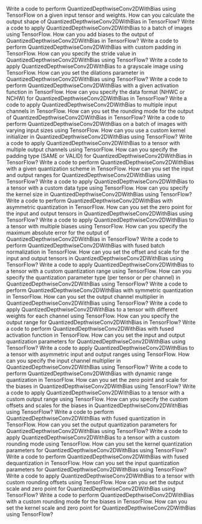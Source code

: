 Write a code to perform QuantizedDepthwiseConv2DWithBias using TensorFlow on a given input tensor and weights.
How can you calculate the output shape of QuantizedDepthwiseConv2DWithBias in TensorFlow?
Write a code to apply QuantizedDepthwiseConv2DWithBias to a batch of images using TensorFlow.
How can you add biases to the output of QuantizedDepthwiseConv2DWithBias in TensorFlow?
Write a code to perform QuantizedDepthwiseConv2DWithBias with custom padding in TensorFlow.
How can you specify the stride value in QuantizedDepthwiseConv2DWithBias using TensorFlow?
Write a code to apply QuantizedDepthwiseConv2DWithBias to a grayscale image using TensorFlow.
How can you set the dilations parameter in QuantizedDepthwiseConv2DWithBias using TensorFlow?
Write a code to perform QuantizedDepthwiseConv2DWithBias with a given activation function in TensorFlow.
How can you specify the data format (NHWC or NCHW) for QuantizedDepthwiseConv2DWithBias in TensorFlow?
Write a code to apply QuantizedDepthwiseConv2DWithBias to multiple input channels in TensorFlow.
How can you set the rounding mode for the output of QuantizedDepthwiseConv2DWithBias in TensorFlow?
Write a code to perform QuantizedDepthwiseConv2DWithBias on a batch of images with varying input sizes using TensorFlow.
How can you use a custom kernel initializer in QuantizedDepthwiseConv2DWithBias using TensorFlow?
Write a code to apply QuantizedDepthwiseConv2DWithBias to a tensor with multiple output channels using TensorFlow.
How can you specify the padding type (SAME or VALID) for QuantizedDepthwiseConv2DWithBias in TensorFlow?
Write a code to perform QuantizedDepthwiseConv2DWithBias with a given quantization scheme in TensorFlow.
How can you set the input and output ranges for QuantizedDepthwiseConv2DWithBias using TensorFlow?
Write a code to apply QuantizedDepthwiseConv2DWithBias to a tensor with a custom data type using TensorFlow.
How can you specify the kernel size in QuantizedDepthwiseConv2DWithBias using TensorFlow?
Write a code to perform QuantizedDepthwiseConv2DWithBias with asymmetric quantization in TensorFlow.
How can you set the zero point for the input and output tensors in QuantizedDepthwiseConv2DWithBias using TensorFlow?
Write a code to apply QuantizedDepthwiseConv2DWithBias to a tensor with multiple biases using TensorFlow.
How can you specify the maximum absolute error for the output of QuantizedDepthwiseConv2DWithBias in TensorFlow?
Write a code to perform QuantizedDepthwiseConv2DWithBias with fused batch normalization in TensorFlow.
How can you set the offset and scale for the input and output tensors in QuantizedDepthwiseConv2DWithBias using TensorFlow?
Write a code to apply QuantizedDepthwiseConv2DWithBias to a tensor with a custom quantization range using TensorFlow.
How can you specify the quantization parameter type (per tensor or per channel) in QuantizedDepthwiseConv2DWithBias using TensorFlow?
Write a code to perform QuantizedDepthwiseConv2DWithBias with symmetric quantization in TensorFlow.
How can you set the output channel multiplier in QuantizedDepthwiseConv2DWithBias using TensorFlow?
Write a code to apply QuantizedDepthwiseConv2DWithBias to a tensor with different weights for each channel using TensorFlow.
How can you specify the output range for QuantizedDepthwiseConv2DWithBias in TensorFlow?
Write a code to perform QuantizedDepthwiseConv2DWithBias with fused activation function in TensorFlow.
How can you set the input and output quantization parameters for QuantizedDepthwiseConv2DWithBias using TensorFlow?
Write a code to apply QuantizedDepthwiseConv2DWithBias to a tensor with asymmetric input and output ranges using TensorFlow.
How can you specify the input channel multiplier in QuantizedDepthwiseConv2DWithBias using TensorFlow?
Write a code to perform QuantizedDepthwiseConv2DWithBias with dynamic range quantization in TensorFlow.
How can you set the zero point and scale for the biases in QuantizedDepthwiseConv2DWithBias using TensorFlow?
Write a code to apply QuantizedDepthwiseConv2DWithBias to a tensor with a custom output range using TensorFlow.
How can you specify the custom offsets and scales for the biases in QuantizedDepthwiseConv2DWithBias using TensorFlow?
Write a code to perform QuantizedDepthwiseConv2DWithBias with fused quantization in TensorFlow.
How can you set the output quantization parameters for QuantizedDepthwiseConv2DWithBias using TensorFlow?
Write a code to apply QuantizedDepthwiseConv2DWithBias to a tensor with a custom rounding mode using TensorFlow.
How can you set the kernel quantization parameters for QuantizedDepthwiseConv2DWithBias using TensorFlow?
Write a code to perform QuantizedDepthwiseConv2DWithBias with fused dequantization in TensorFlow.
How can you set the input quantization parameters for QuantizedDepthwiseConv2DWithBias using TensorFlow?
Write a code to apply QuantizedDepthwiseConv2DWithBias to a tensor with custom rounding offsets using TensorFlow.
How can you set the output scale and zero point for QuantizedDepthwiseConv2DWithBias using TensorFlow?
Write a code to perform QuantizedDepthwiseConv2DWithBias with a custom rounding mode for the biases in TensorFlow.
How can you set the kernel scale and zero point for QuantizedDepthwiseConv2DWithBias using TensorFlow?